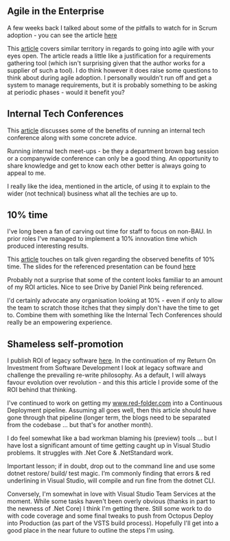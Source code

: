 Agile in the Enterprise
-----------------------
A few weeks back I talked about some of the pitfalls to watch for in Scrum adoption - you can see the article [here](/blog/roi-of-scrum-part-4-pitfalls)

This [article](https://www.infoq.com/articles/agile-enterprise-misconceptions) covers similar territory in regards to going into agile with your eyes open.  The article reads a little like a justification for a requirements gathering tool (which isn't surprising given that the author works for a supplier of such a tool).  I do think however it does raise some questions to think about during agile adoption.  I personally wouldn't run off and get a system to manage requirements, but it is probably something to be asking at periodic phases - would it benefit you?

Internal Tech Conferences
-------------------------
This [article](https://www.infoq.com/articles/internal-tech-conferences) discusses some of the benefits of running an internal tech conference along with some concrete advice.

Running internal tech meet-ups - be they a department brown bag session or a companywide conference can only be a good thing.  An opportunity to share knowledge and get to know each other better is always going to appeal to me.

I really like the idea, mentioned in the article, of using it to explain to the wider (not technical) business what all the techies are up to.

10% time
--------
I've long been a fan of carving out time for staff to focus on non-BAU.  In prior roles I've managed to implement a 10% innovation time which produced interesting results.

This [article](https://www.infoq.com/news/2016/10/learning-autonomy-time) touches on talk given regarding the observed benefits of 10% time.  The slides for the referenced presentation can be found [here](http://www.slideshare.net/giusdesimone/managing-in-the-century-of-networked-society-66173512)

Probably not a surprise that some of the content looks familiar to an amount of my ROI articles.  Nice to see Drive by Daniel Pink being referenced.

I'd certainly advocate any organisation looking at 10% - even if only to allow the team to scratch those itches that they simply don't have the time to get to.  Combine them with something like the Internal Tech Conferences should really be an empowering experience.

Shameless self-promotion
------------------------
I publish ROI of legacy software [here](/blog/roi-of-legacy-software).  In the continuation of my Return On Investment from Software Development I look at legacy software and challenge the prevailing re-write philosophy.  As a default, I will always favour evolution over revolution - and this this article I provide some of the ROI behind that thinking.

I've continued to work on getting my www.red-folder.com into a Continuous Deployment pipeline.  Assuming all goes well, then this article should have gone through that pipeline (longer term, the blogs need to be separated from the codebase ... but that's for another month).

I do feel somewhat like a bad workman blaming his (preview) tools ... but I have lost a significant amount of time getting caught up in Visual Studio problems.  It struggles with .Net Core & .NetStandard work.

Important lesson; if in doubt, drop out to the command line and use some dotnet restore/ build/ test magic.  I’m commonly finding that errors & red underlining in Visual Studio, will compile and run fine from the dotnet CLI.

Conversely, I'm somewhat in love with Visual Studio Team Services at the moment.  While some tasks haven't been overly obvious (thanks in part to the newness of .Net Core) I think I'm getting there.  Still some work to do with code coverage and some final tweaks to push from Octopus Deploy into Production (as part of the VSTS build process).  Hopefully I'll get into a good place in the near future to outline the steps I'm using.
